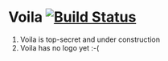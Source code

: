 # Voila [![Build Status](https://pmbuilds.inf.ethz.ch/buildStatus/icon?job=Voila)](https://pmbuilds.inf.ethz.ch/job/Voila/)

1. Voila is top-secret and under construction
1. Voila has no logo yet :-(
